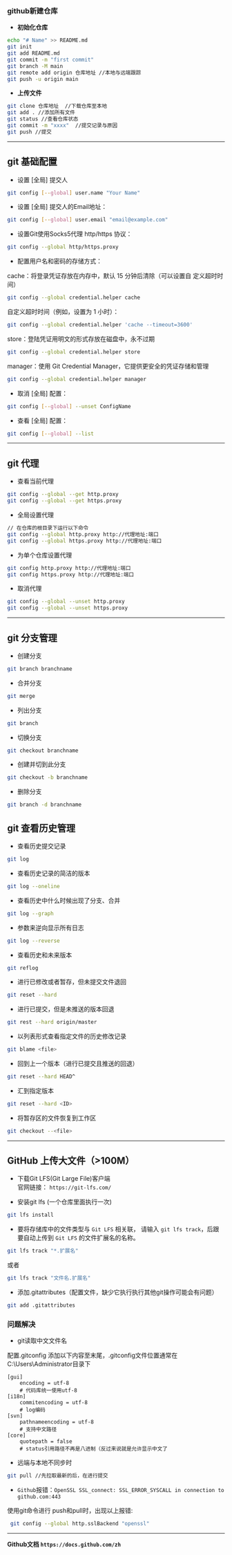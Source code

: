 ### github新建仓库 
- **初始化仓库**
```bash
echo "# Name" >> README.md
git init
git add README.md
git commit -m "first commit" 
git branch -M main
git remote add origin 仓库地址 //本地与远端跟踪
git push -u origin main
```
- **上传文件**
```bash
git clone 仓库地址  //下载仓库至本地
git add . //添加所有文件
git status //查看仓库状态
git commit -m "xxxx"  //提交记录与原因
git push //提交
```


<hr>

## git 基础配置

- 设置 [全局] 提交人
```bash
git config [--global] user.name "Your Name"
```

- 设置 [全局] 提交人的Email地址：
```bash
git config [--global] user.email "email@example.com"
```

- 设置Git使用Socks5代理 http/https 协议：
```bash
git config --global http/https.proxy 
```
    
- 配置用户名和密码的存储方式：

 cache：将登录凭证存放在内存中，默认 15 分钟后清除（可以设置自 定义超时时间）
```bash
git config --global credential.helper cache
```
自定义超时时间（例如，设置为 1 小时）：
```bash
git config --global credential.helper 'cache --timeout=3600'
```

store：登陆凭证用明文的形式存放在磁盘中，永不过期
```bash
git config --global credential.helper store
```

manager：使用 Git Credential Manager，它提供更安全的凭证存储和管理
```bash
git config --global credential.helper manager
```

- 取消 [全局] 配置：
```bash
git config [--global] --unset ConfigName
```

- 查看 [全局] 配置：
```bash
git config [--global] --list
```

<hr>

## git 代理

- 查看当前代理
```bash
git config --global --get http.proxy
git config --global --get https.proxy
```
- 全局设置代理
```bash
// 在仓库的根目录下运行以下命令
git config --global http.proxy http://代理地址:端口
git config --global https.proxy http://代理地址:端口
```
- 为单个仓库设置代理
```bash
git config http.proxy http://代理地址:端口
git config https.proxy http://代理地址:端口
```
- 取消代理
```bash
git config --global --unset http.proxy
git config --global --unset https.proxy
```

<hr>

## git 分支管理

- 创建分支
```bash
git branch branchname
```
- 合并分支
```bash
git merge
```
- 列出分支
```bash
git branch
```
- 切换分支
```bash
git checkout branchname
```
- 创建并切到此分支
```bash
git checkout -b branchname
```
- 删除分支
```bash
git branch -d branchname
```
 
## git 查看历史管理

- 查看历史提交记录
```bash
git log
```
- 查看历史记录的简洁的版本
```bash
git log --oneline
```
-  查看历史中什么时候出现了分支、合并
```bash
git log --graph
```
- 参数来逆向显示所有日志 
```bash
git log --reverse
```
- 查看历史和未来版本
```bash
git reflog
```
- 进行已修改或者暂存，但未提交文件退回
```bash
git reset --hard
```
- 进行已提交，但是未推送的版本回退
```bash
git rest --hard origin/master
```
- 以列表形式查看指定文件的历史修改记录
```bash
git blame <file>
```
- 回到上一个版本（进行已提交且推送的回退）
```bash
git reset --hard HEAD^
```
- 汇到指定版本 
```bash
git reset --hard <ID>
```
- 将暂存区的文件恢复到工作区
```bash
git checkout --<file>
```

<hr>  

## GitHub 上传大文件（>100M）
- 下载Git LFS(Git Large File)客户端  
	官网链接： `https://git-lfs.com/`

- 安装git lfs (一个仓库里面执行一次)
```bash
git lfs install
```

- 要将存储库中的文件类型与 `Git LFS` 相关联， 请输入 `git lfs track`，后跟要自动上传到 `Git LFS` 的文件扩展名的名称。
```bash
git lfs track "*.扩展名"
```
   或者 
 ```bash
 git lfs track "文件名.扩展名"
 ```
 
- 添加.gitattributes（配置文件，缺少它执行执行其他git操作可能会有问题）
```bash
git add .gitattributes
```

### 问题解决
- git读取中文文件名

配置.gitconfig 添加以下内容至末尾，.gitconfig文件位置通常在C:\Users\Administrator目录下
```
[gui]  
    encoding = utf-8  
    # 代码库统一使用utf-8  
[i18n]  
    commitencoding = utf-8  
    # log编码  
[svn]  
    pathnameencoding = utf-8  
    # 支持中文路径  
[core]
    quotepath = false 
    # status引用路径不再是八进制（反过来说就是允许显示中文了
```
- 远端与本地不同步时
```bash
git pull //先拉取最新的后，在进行提交
```

- `Github`报错：`OpenSSL SSL_connect: SSL_ERROR_SYSCALL in connection to github.com:443`
  
使用git命令进行 push和pull时，出现以上报错:
  ```bash
   git config --global http.sslBackend "openssl"
  ```

<hr>

**Github文档 `https://docs.github.com/zh`**